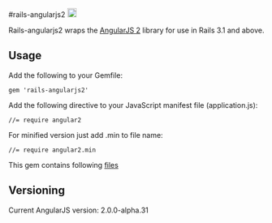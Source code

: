 #rails-angularjs2 <a href="http://badge.fury.io/rb/rails-angularjs2"><img src="https://badge.fury.io/rb/rails-angularjs2.svg" alt="Gem Version" height="18"></a>

Rails-angularjs2 wraps the [AngularJS 2](http://angular.io) library for use in Rails 3.1 and above.

## Usage

Add the following to your Gemfile:

    gem 'rails-angularjs2'

Add the following directive to your JavaScript manifest file (application.js):

    //= require angular2

For minified version just add .min to file name:

    //= require angular2.min

This gem contains following [files](https://code.angularjs.org/2.0.0-alpha.31/)

## Versioning

Current AngularJS version: 2.0.0-alpha.31
